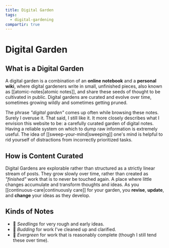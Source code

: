 ```yaml
---
title: Digital Garden
tags:
  - digital-gardening
compartir: true
---
```


# Digital Garden

## What is a Digital Garden

A digital garden is a combination of an **online notebook** and a **personal wiki**, where digital gardeners write in small, unfinished pieces, also known as [[atomic-notes|atomic notes]], and share these seeds of thought to be cultivated in public. Digital gardens are curated and evolve over time, sometimes growing wildly and sometimes getting pruned.

The phrase _"digital garden"_ comes up often while browsing these notes. Surely I overuse it. That said, I still like it. It more closely describes what I envision this website to be: a carefully curated garden of digital notes. Having a reliable system on which to dump raw information is extremely useful. The idea of [[sweep-your-mind|sweeping]] one's mind is helpful to rid yourself of distractions from incorrectly prioritized tasks.

## How is Content Curated

Digital Gardens are explorable rather than structured as a strictly linear stream of posts. They grow slowly over time, rather than created as _"finished"_ work that is to never be touched again. A place where little changes accumulate and transform thoughts and ideas. As you [[continuous-care|continuously care]] for your garden, you **revise**, **update**, and **change** your ideas as they develop.

## Kinds of Notes

- 🌱 *Seedlings* for very rough and early ideas.
- 🌿 *Budding* for work I've cleaned up and clarified.
- 🌳 *Evergreen* for work that is reasonably complete (though I still tend these over time).
